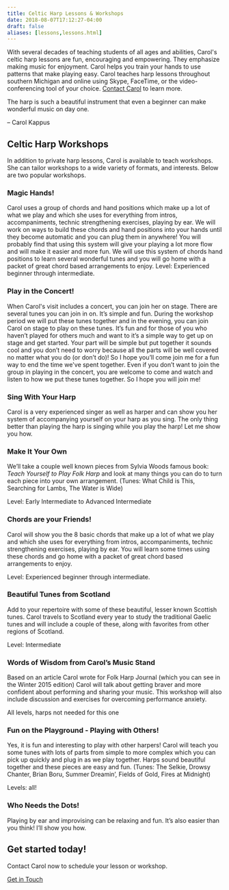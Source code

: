 ```yaml
---
title: Celtic Harp Lessons & Workshops
date: 2018-08-07T17:12:27-04:00
draft: false
aliases: [lessons,lessons.html]
---
```

<p class="lead">With several decades of teaching students of all ages and abilities, Carol's celtic harp lessons are fun, encouraging and empowering. They emphasize making music for enjoyment. Carol helps you train your hands to use patterns that make playing easy. Carol teaches harp lessons throughout southern Michigan and online using Skype, FaceTime, or the video-conferencing tool of your choice. <a href="/contact">Contact Carol</a> to learn more.</p>

<div class="card bg-white">
  <div class="card-body quote"><p class="lead">The harp is such a beautiful instrument that even a beginner can make wonderful music on day one.</p><p>&ndash; Carol Kappus</p></div>
</div>


<h2>Celtic Harp Workshops</h2>
<p class="lead">In addition to private harp lessons, Carol is available to teach workshops. She can tailor workshops to a wide variety of formats, and interests. Below are two popular workshops.</p>
<div class="row">
<div class="col-md-6"><h3>Magic Hands!</h3><p>Carol uses a group of chords and hand positions which make up a lot of what we play and which she uses for everything from intros, accompaniments, technic strengthening exercises, playing by ear. We will work on ways to build these chords and hand positions into your hands until they become automatic and you can plug them in anywhere!  You will probably find that using this system will give your playing a lot more flow and will make it easier and more fun.  We will use this system of chords hand positions to learn several wonderful tunes and you will  go home with a packet of great chord based arrangements to enjoy. Level: Experienced beginner through intermediate.</p></div>
<div class="col-md-6"><h3>Play in the Concert!  </h3><p>When Carol's visit includes a concert, you can join her on stage. There are several tunes you can join in on. It’s simple and fun. During the workshop period we will put these tunes together and in the evening, you can join Carol on stage to play on these tunes. It’s fun and for those of you who haven’t played for others much and want to it’s a simple way to get up on stage and get started. Your part will be simple but put together it sounds cool and you don’t need to worry because all the parts will be well covered no matter what you do (or don’t do)! So I hope you’ll come join me for a fun way to end the time we've spent together. Even if you don’t want to join the group in playing in the concert, you are welcome to come and watch and listen to how we put these tunes together.  So I hope you will join me!  </p></div></div>
<div class="row">
<div class="col-md-6"><h3>Sing With Your Harp</h3><p>Carol is a very experienced singer as well as harper and can show you her system of accompanying yourself on your harp as you sing. The only thing better than playing the harp is singing while you play the harp! Let me show you how.</p></div>
<div class="col-md-6"><h3>Make It Your Own</h3><p>We’ll take a couple well known pieces from Sylvia Woods famous book: <i>Teach Yourself to Play Folk Harp</i> and look at many things you can do to turn each piece into your own arrangement. (Tunes: What Child is This, Searching for Lambs, The Water is Wide) </p><p>Level: Early Intermediate to Advanced Intermediate</p></div></div>
<div class="row">
<div class="col-md-6"><h3>Chords are your Friends!</h3><p>Carol will show you the 8 basic chords that make up a lot of what we play and which she uses for everything from intros, accompaniments, technic strengthening exercises, playing by ear. You will learn some times using these chords and go home with a packet of great chord based arrangements to enjoy. </p><p>Level: Experienced beginner through intermediate.</p></div>
<div class="col-md-6"><h3>Beautiful Tunes from Scotland</h3><p>Add to your repertoire with some of these beautiful, lesser known Scottish tunes. Carol travels to Scotland every year to study the traditional Gaelic tunes and will include a couple of these, along with favorites from other regions of Scotland.</p>
<p> Level: Intermediate</p></div></div>
<div class="row">
<div class="col-md-6"><h3>Words of Wisdom from Carol’s Music Stand</h3><p>Based on an article Carol wrote for Folk Harp Journal (which you can see in the Winter 2015 edition) Carol will talk about getting braver and more confident about performing and sharing your music. This workshop will also include discussion and exercises for overcoming performance anxiety. </p><p>All levels, harps not needed for this one</p></div>
<div class="col-md-6"><h3>Fun on the Playground - Playing with Others!</h3><p>Yes, it is fun and interesting to play with other harpers! Carol will teach you some tunes with lots of parts from simple to more complex which you can pick up quickly and plug in as we play together. Harps sound beautiful together and these pieces are easy and fun. (Tunes: The Selkie, Drowsy Chanter, Brian Boru, Summer Dreamin’, Fields of Gold, Fires at Midnight)</p><p>Levels: all!</p></div></div>
<div class="row">
<div class="col-md-6"><h3>Who Needs the Dots!</h3><p>Playing by ear and improvising can be relaxing and fun. It’s also easier than you think! I’ll show you how.</p></div></div>


<div class="row" style="margin-bottom: 2rem">
<div class="col-md-12"><h2 class="line">Get started today!</h2><p>Contact Carol now to schedule your lesson or workshop.</p><a class="btn btn-primary btn-large" href="/contact">Get in Touch</a></div>
</div>
